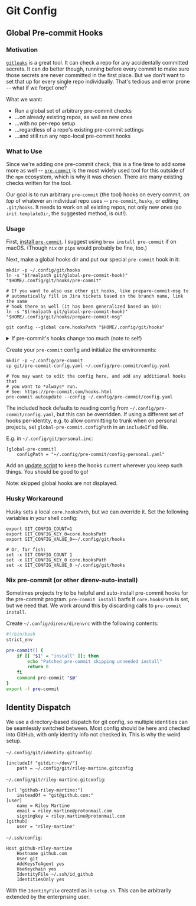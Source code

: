 # Git Config

## Global Pre-commit Hooks

### Motivation

[`gitleaks`](https://github.com/gitleaks/gitleaks) is a great tool. It can check
a repo for any accidentally committed secrets. It can do better though, running
before every commit to make sure those secrets are never committed in the first
place. But we don't want to set that up for every single repo individually.
That's tedious and error prone -- what if we forget one?

What we want:

- Run a global set of arbitrary pre-commit checks
- ...on already existing repos, as well as new ones
- ...with no per-repo setup
- ...regardless of a repo's existing pre-commit settings
- ...and still run any repo-local pre-commit hooks

### What to Use

Since we're adding one pre-commit check, this is a fine time to add some more as
well -- [`pre-commit`](https://pre-commit.com/) is the most widely used tool for
this outside of the `npm` ecosystem, which is why it was chosen. There are many
existing checks written for the tool.

Our goal is to run arbitrary `pre-commit` (the tool) hooks on every commit, *on
top* of whatever an individual repo uses -- `pre-commit`, `husky`, or editing
`.git/hooks`. It needs to work on all existing repos, not only new ones (so
`init.templateDir`, the suggested method, is out!).

### Usage

First, [install `pre-commit`](https://pre-commit.com/#install). I suggest using
`brew install pre-commit` if on macOS. (Though `nix` or `pipx` would probably be
fine, too.)

Next, make a global hooks dir and put our special `pre-commit` hook in it:

```shell
mkdir -p ~/.config/git/hooks
ln -s "$(realpath git/global-pre-commit-hook)" "$HOME/.config/git/hooks/pre-commit"

# If you want to also use other git hooks, like prepare-commit-msg to
# automatically fill in Jira tickets based on the branch name, link the same
# hook there as well (it has been generalized based on $0):
ln -s "$(realpath git/global-pre-commit-hook)" "$HOME/.config/git/hooks/prepare-commit-msg"

git config --global core.hooksPath "$HOME/.config/git/hooks"
```

<!-- markdownlint-disable-next-line MD033 -->
<details>

<!-- markdownlint-disable-next-line MD033 -->
<summary>If pre-commit's hooks change too much (note to self)</summary>

See changes to this file:
<https://github.com/pre-commit/pre-commit/blob/main/pre_commit/resources/hook-tmpl>

Current hook was written based off of commit
`087541cb2d7ec46e5271df53eb6edf747619e720`.

</details>

Create your `pre-commit` config and initialize the environments:

```shell
mkdir -p ~/.config/pre-commit
cp git/pre-commit-config.yaml ~/.config/pre-commit/config.yaml

# You may want to edit the config here, and add any additional hooks that
# you want to *always* run.
# See: https://pre-commit.com/hooks.html
pre-commit autoupdate --config ~/.config/pre-commit/config.yaml
```

The included hook defaults to reading config from
`~/.config/pre-commit/config.yaml`, but this can be overridden. If using a
different set of hooks per-identity, e.g. to allow committing to trunk when on
personal projects, set `global-pre-commit.configPath` in an `includeIf`'ed file.

E.g. in `~/.config/git/personal.inc`:

```gitconfig
[global-pre-commit]
    configPath = "~/.config/pre-commit/config-personal.yaml"
```

Add an [update script](/update.d/pre-commit.sh) to keep the hooks current
wherever you keep such things. You should be good to go!

Note: skipped global hooks are not displayed.

### Husky Workaround

Husky sets a local `core.hooksPath`, but we can override it. Set the following
variables in your shell config:

```shell
export GIT_CONFIG_COUNT=1
export GIT_CONFIG_KEY_0=core.hooksPath
export GIT_CONFIG_VALUE_0=~/.config/git/hooks

# Or, for fish:
set -x GIT_CONFIG_COUNT 1
set -x GIT_CONFIG_KEY_0 core.hooksPath
set -x GIT_CONFIG_VALUE_0 ~/.config/git/hooks
```

### Nix pre-commit (or other direnv-auto-install)

Sometimes projects try to be helpful and auto-install pre-commit hooks for the
pre-commit program. `pre-commit install` barfs if `core.hooksPath` is set, but
we need that. We work around this by discarding calls to `pre-commit install`.

Create `~/.config/direnv/direnvrc` with the following contents:

```bash
#!/bin/bash
strict_env

pre-commit() {
    if [[ "$1" = "install" ]]; then
        echo "Patched pre-commit skipping unneeded install"
        return 0
    fi
    command pre-commit "$@"
}
export -f pre-commit
```

## Identity Dispatch

We use a directory-based dispatch for git config, so multiple identities can be
seamlessly switched between. Most config should be here and checked into GitHub,
with only identity info not checked in. This is why the weird setup.

`~/.config/git/identity.gitconfig`:

```gitconfig
[includeIf "gitdir:~/dev/"]
    path = ~/.config/git/riley-martine.gitconfig
```

`~/.config/git/riley-martine.gitconfig`:

```gitconfig
[url "github-riley-martine:"]
    insteadOf = "git@github.com:"
[user]
    name = Riley Martine
    email = riley.martine@protonmail.com
    signingkey = riley.martine@protonmail.com
[github]
    user = "riley-martine"
```

`~/.ssh/config`:

```sshconfig
Host github-riley-martine
    Hostname github.com
    User git
    AddKeysToAgent yes
    UseKeychain yes
    IdentityFile ~/.ssh/id_github
    IdentitiesOnly yes
```

With the `IdentityFile` created as in `setup.sh`. This can be arbitrarily
extended by the enterprising user.
